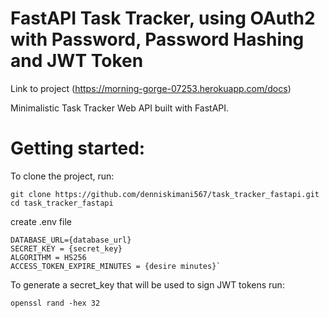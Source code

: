 # FastAPI Task Tracker, using OAuth2 with Password, Password Hashing and JWT Token 
Link to project (https://morning-gorge-07253.herokuapp.com/docs)

Minimalistic Task Tracker Web API built with FastAPI. 

# Getting started:
To clone the project, run:
```
git clone https://github.com/denniskimani567/task_tracker_fastapi.git
cd task_tracker_fastapi
```
create .env file 
```
DATABASE_URL={database_url}
SECRET_KEY = {secret_key}
ALGORITHM = HS256
ACCESS_TOKEN_EXPIRE_MINUTES = {desire minutes}`
```
To generate a secret_key that will be used to sign JWT tokens run:
```
openssl rand -hex 32
```

